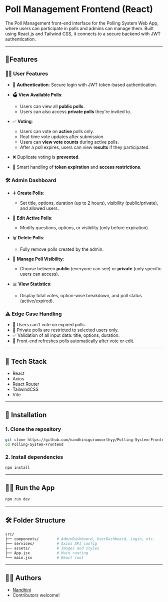 # Poll Management Frontend (React)

The Poll Management front-end interface for the Polling System Web App, where users can participate in polls and admins can manage them. Built using React.js and Tailwind CSS, it connects to a secure backend with JWT authentication.

---

## 🚀Features

### 🧑‍💼 **User Features**

* 🔐 **Authentication**: Secure login with JWT token-based authentication.
* 🗳️ **View Available Polls**:

  * Users can view all **public polls**.
  * Users can also access **private polls** they're invited to.
* ✅ **Voting**:

  * Users can vote on **active** polls only.
  * Real-time vote updates after submission.
  * Users can **view vote counts** during active polls.
  * After a poll expires, users can view **results** if they participated.
* ❌ Duplicate voting is **prevented**.
* 🧠 Smart handling of **token expiration** and **access restrictions**.

### 🛠️ **Admin Dashboard**

* ➕ **Create Polls**:

  * Set title, options, duration (up to 2 hours), visibility (public/private), and allowed users.
* 📝 **Edit Active Polls**:

  * Modify questions, options, or visibility (only before expiration).
* 🗑️ **Delete Polls**:

  * Fully remove polls created by the admin.
* 🔐 **Manage Poll Visibility**:

  * Choose between **public** (everyone can see) or **private** (only specific users can access).
* 📊 **View Statistics**:

  * Display total votes, option-wise breakdown, and poll status (active/expired).



### ⚠️ **Edge Case Handling**

* 🚫 Users can't vote on expired polls.
* 🔐 Private polls are restricted to selected users only.
* ✅ Validation of all input data: title, options, duration.
* 🔄 Front-end refreshes polls automatically after vote or edit.

---

## 🧰 Tech Stack

- React
- Axios
- React Router
- TailwindCSS
- Vite

---

## 🔧 Installation

### 1. Clone the repository

```bash
git clone https://github.com/nandhinigurumoorthyy/Polling-System-Frontend.git
cd Polling-System-Frontend
````

### 2. Install dependencies

```bash
npm install
```

---

## 🏃‍♂️ Run the App

```bash
npm run dev
```

---

## 🛠️ Folder Structure

```bash
src/
├── components/        # AdminDashboard, UserDashboard, Login, etc.
├── services/          # Axios API config
├── assets/            # Images and styles
├── App.jsx            # Main routing
└── main.jsx           # React root
```

---


## 🙋‍♂️ Authors

* [Nandhini](https://github.com/nandhinigurumoorthyy)
* Contributors welcome!
